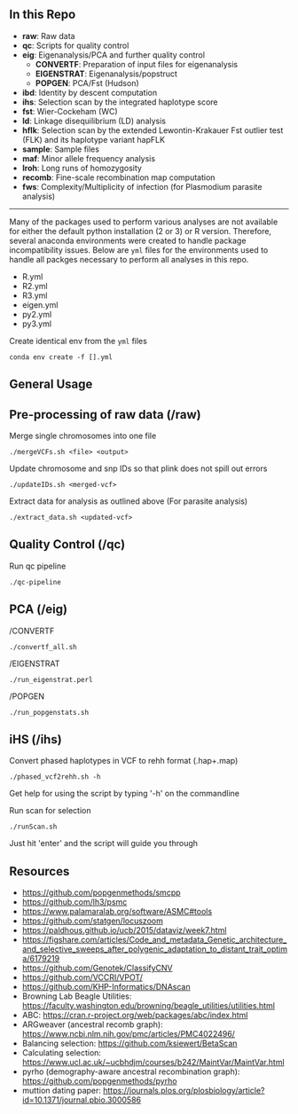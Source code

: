 In this Repo
---
- **raw**: Raw data
- **qc**: Scripts for quality control
- **eig**: Eigenanalysis/PCA and further quality control
   * **CONVERTF**: Preparation of input files for eigenanalysis
   * **EIGENSTRAT**: Eigenanalysis/popstruct
   * **POPGEN**: PCA/Fst (Hudson)
- **ibd**: Identity by descent computation
- **ihs**: Selection scan by the integrated haplotype score
- **fst**: Wier-Cockeham (WC)
- **ld**: Linkage disequilibrium (LD) analysis
- **hflk**: Selection scan by the extended Lewontin-Krakauer Fst outlier test (FLK) and its haplotype variant hapFLK
- **sample**: Sample files
- **maf**: Minor allele frequency analysis
- **lroh**: Long runs of homozygosity
- **recomb**: Fine-scale recombination map computation
- **fws**: Complexity/Multiplicity of infection (for Plasmodium parasite analysis)
------------------------------
Many of the packages used to perform various analyses are not available for 
either the default python installation (2 or 3) or R version. Therefore, 
several anaconda environments were created to handle package incompatibility 
issues. Below are `yml` files for the environments used to handle all packges 
necessary to perform all analyses in this repo.

- R.yml
- R2.yml
- R3.yml
- eigen.yml
- py2.yml
- py3.yml

Create identical env from the `yml` files
```
conda env create -f [].yml 
```

General Usage
---

Pre-processing of raw data (/raw)
-----
Merge single chromosomes into one file
```
./mergeVCFs.sh <file> <output>
``` 

Update chromosome and snp IDs so that plink does not spill out errors
```
./updateIDs.sh <merged-vcf>
```

Extract data for analysis as outlined above (For parasite analysis)
```
./extract_data.sh <updated-vcf>
```

Quality Control (/qc)
-----
Run qc pipeline
```
./qc-pipeline
```

PCA (/eig)
-----
/CONVERTF
```
./convertf_all.sh
```

/EIGENSTRAT
```
./run_eigenstrat.perl
```

/POPGEN
```
./run_popgenstats.sh
```

iHS (/ihs)
-----
Convert phased haplotypes in VCF to rehh format (.hap+.map)
```
./phased_vcf2rehh.sh -h 
```

Get help for using the script by typing '-h' on the commandline

Run scan for selection
```
./runScan.sh
```

Just hit 'enter' and the script will guide you through

Resources
---
- https://github.com/popgenmethods/smcpp
- https://github.com/lh3/psmc
- https://www.palamaralab.org/software/ASMC#tools
- https://github.com/statgen/locuszoom
- https://paldhous.github.io/ucb/2015/dataviz/week7.html
- https://figshare.com/articles/Code_and_metadata_Genetic_architecture_and_selective_sweeps_after_polygenic_adaptation_to_distant_trait_optima/6179219
- https://github.com/Genotek/ClassifyCNV
- https://github.com/VCCRI/VPOT/
- https://github.com/KHP-Informatics/DNAscan
- Browning Lab Beagle Utilities: https://faculty.washington.edu/browning/beagle_utilities/utilities.html
- ABC: https://cran.r-project.org/web/packages/abc/index.html
- ARGweaver (ancestral recomb graph): https://www.ncbi.nlm.nih.gov/pmc/articles/PMC4022496/
- Balancing selection: https://github.com/ksiewert/BetaScan
- Calculating selection: https://www.ucl.ac.uk/~ucbhdjm/courses/b242/MaintVar/MaintVar.html
- pyrho (demography-aware ancestral recombination graph): https://github.com/popgenmethods/pyrho
- muttion dating paper: https://journals.plos.org/plosbiology/article?id=10.1371/journal.pbio.3000586
